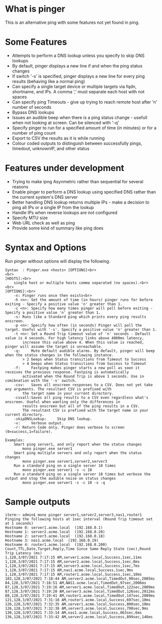 ﻿# What is pinger

This is an alternative ping with some features not yet found in ping.

# Some Features
- Attempts to perform a DNS lookup unless you specify to skip DNS lookups
- By default, pinger displays a new line if and when the ping status changes
- If switch '-s' is specified, pinger displays a new line for every ping results (behaving like a normal ping)
- Can specify a single target device or multiple targets via fqdn, shortname, and IPs. A comma ',' must separate each host with not spaces
- Can specify ping Timeouts - give up trying to reach remote host after 'n' number of seconds
- Bypass DNS lookups
- Issues an audible beep when there is a ping status change - usefull when not looking at screen. Can be silenced with '-q'
- Specify pinger to run for a specified amount of time (in minutes) or for a number of ping count
- Export to CSV the results as it is while running
- Colour coded outputs to distinguish between successfully pings, timedout, unknownIP, and other status


# Features under development
- Trying to make ipng Asynmetric rather than sequential for several reasons
- Enable pinger to perform a DNS lookup using specified DNS rather than the current system's DNS server
- Better handling DNS lookup returns multiple IPs - make a decision to ping all IPs or a single IP from the lookup
- Handle IPs when reverse lookups are not configured
- Specify MTU size
- Web URL check as well as ping
- Provide some kind of summary like ping does


# Syntax and Options

Run pinger without options will display the following.
```
Syntax  : Pinger.exe <hosts> [OPTIONS]<br>
<br>
[HOSTS]:<br>
	single host or multiple hosts comma separated (no spaces).<br>
<br>
[OPTIONS]:<br>
	-n:	Pinger runs once then exists<br>
	-h <n>: Set the amount of time (in hours) pinger runs for before exiting - Specify a positive value 'n' greater than 1.
	-c <n>: Specify how many times pinger will poll before exiting - Specify a positive value 'n' greater than 1.
	-s:	Runs like a Standard ping which prints every ping results onscreen.
	-p <n>:	Specify how often (in seconds) Pinger will poll the target. Useful with '-s'. Specify a positive value 'n' greater than 1.
	-t <n>:	Set a Round Trip timeout value of 'n' seconds - Default value is 4 seconds. For high latency links above 4000ms latency,
		increase this value above 4. When this value is reached, pinger will assume the target is unreachable.
	-q: 	Mute default audible alarms. By default, pinger will beep when the status changes in the following instance.
		> 2 beeps when Status transitions from Timeout to Success
		> 4 beeps when Status transitions from Success to Timeout
	-f: 	Fastping makes pinger starts a new poll as soon it receives the previous response. Fastping is automatically
		activated when the Round Trip is above 1 seconds. Use in comibnation with the '-s' switch.
	-csv: 	Saves all onscreen responses to a CSV. Does not yet take any arguments. The resultant CSV is prefixed with
		the target name in your current directory.
	-csvall:Saves all ping results to a CSV even regardless what's onscreen. Useful when wanting only the differences in
		results onscreen but all of the ping results in a CSV.
		The resultant CSV is prefixed with the target name in your current directory.
	-skipDNSLookup: 	Skip DNS lookup.
	-v: 	Verbose output.
	-r:	Return Code only. Pinger does verbose to screen (0=success,1=failure).

Examples:
	Smart ping server1, and only report when the status changes
		mono pinger.exe server1
	Smart ping multiple servers and only report when the status changes
		mono pinger.exe server1,server2,server3
	Run a standard ping on a single server 10 times
		mono pinger.exe server1 -s -c 10
	Run a standard ping on a single server 10 times but verbose the output and stop the audible noise on status changes
		mono pinger.exe server1 -s -c 10 -v -q
```
# Sample outputs

```
iterm:~ admin$ mono pinger server1,server2,server3,nas1,router1
Pinging the following hosts at 1sec interval (Round Trip timeout set at 1 seconds)
Hostname 0: server1.acme.local  (192.168.0.1)
Hostname 1: server2.acme.local  (192.168.0.20)
Hostname 2: server3.acme.local  (192.168.0.18)
Hostname 3: nas1.acme.local  (192.168.0.19)
Hostname 4: router1.acme.local  (192.168.0.200)
Count,TTL,Date,Target,Reply,Time Since Same Reply State (sec),Round Trip Latency (ms)
1,128,3/07/2021 7:17:15 AM,server1.acme.local,Success,1sec,11ms
1,128,3/07/2021 7:17:15 AM,server2.acme.local,Success,1sec,8ms
1,128,3/07/2021 7:17:15 AM,server3.acme.local,Success,1sec,7ms
1,128,3/07/2021 7:17:15 AM,nas1.acme.local,Success,1sec,9ms
1,128,3/07/2021 7:17:15 AM,router1.acme.local,Success,1sec,10ms
183,128,3/07/2021 7:18:44 AM,server2.acme.local,TimedOut,90sec,2005ms
84,128,3/07/2021 7:18:51 AM,NAS1.acme.local,TimedOut,97sec,2006ms
87,128,3/07/2021 7:19:16 AM,server1.acme.local,TimedOut,122sec,2009ms
87,128,3/07/2021 7:19:20 AM,server3.acme.local,TimedOut,126sec,2012ms
88,128,3/07/2021 7:19:41 AM,router1.acme.local,TimedOut,147sec,2009ms
121,128,3/07/2021 7:31:18 AM,router1.acme.local,Success,697sec,10ms
126,128,3/07/2021 7:32:35 AM,server1.acme.local,Success,800sec,10ms
126,128,3/07/2021 7:32:38 AM,server3.acme.local,Success,798sec,9ms
130,128,3/07/2021 7:33:14 AM,nas1.acme.local,Success,863sec,6ms
136,128,3/07/2021 7:33:42 AM,server2.acme.local,Success,899sec,146ms
```